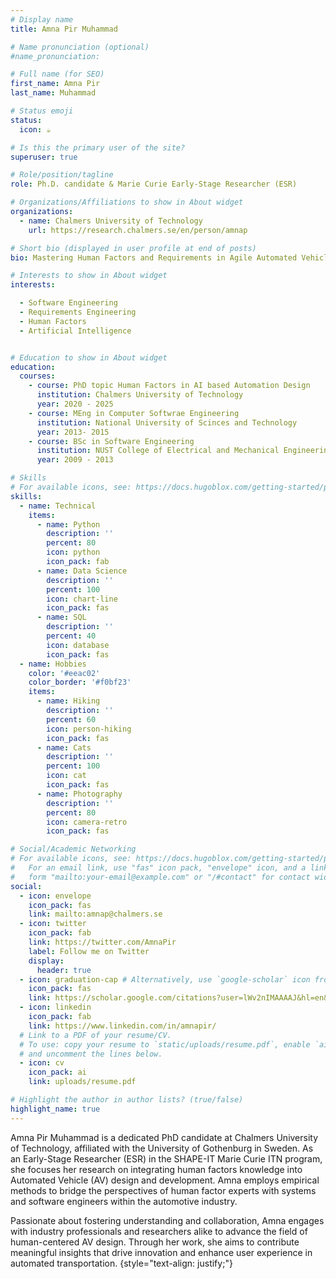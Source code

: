 ```yaml
---
# Display name
title: Amna Pir Muhammad

# Name pronunciation (optional)
#name_pronunciation: 

# Full name (for SEO)
first_name: Amna Pir
last_name: Muhammad

# Status emoji
status:
  icon: ☕️

# Is this the primary user of the site?
superuser: true

# Role/position/tagline
role: Ph.D. candidate & Marie Curie Early-Stage Researcher (ESR)

# Organizations/Affiliations to show in About widget
organizations:
  - name: Chalmers University of Technology
    url: https://research.chalmers.se/en/person/amnap

# Short bio (displayed in user profile at end of posts)
bio: Mastering Human Factors and Requirements in Agile Automated Vehicle Development

# Interests to show in About widget
interests:

  - Software Engineering 
  - Requirements Engineering
  - Human Factors
  - Artificial Intelligence


# Education to show in About widget
education:
  courses:
    - course: PhD topic Human Factors in AI based Automation Design 
      institution: Chalmers University of Technology
      year: 2020 - 2025
    - course: MEng in Computer Softwrae Engineering 
      institution: National University of Scinces and Technology
      year: 2013- 2015
    - course: BSc in Software Engineering
      institution: NUST College of Electrical and Mechanical Engineering
      year: 2009 - 2013

# Skills
# For available icons, see: https://docs.hugoblox.com/getting-started/page-builder/#icons
skills:
  - name: Technical
    items:
      - name: Python
        description: ''
        percent: 80
        icon: python
        icon_pack: fab
      - name: Data Science
        description: ''
        percent: 100
        icon: chart-line
        icon_pack: fas
      - name: SQL
        description: ''
        percent: 40
        icon: database
        icon_pack: fas
  - name: Hobbies
    color: '#eeac02'
    color_border: '#f0bf23'
    items:
      - name: Hiking
        description: ''
        percent: 60
        icon: person-hiking
        icon_pack: fas
      - name: Cats
        description: ''
        percent: 100
        icon: cat
        icon_pack: fas
      - name: Photography
        description: ''
        percent: 80
        icon: camera-retro
        icon_pack: fas

# Social/Academic Networking
# For available icons, see: https://docs.hugoblox.com/getting-started/page-builder/#icons
#   For an email link, use "fas" icon pack, "envelope" icon, and a link in the
#   form "mailto:your-email@example.com" or "/#contact" for contact widget.
social:
  - icon: envelope
    icon_pack: fas
    link: mailto:amnap@chalmers.se
  - icon: twitter
    icon_pack: fab
    link: https://twitter.com/AmnaPir
    label: Follow me on Twitter
    display:
      header: true
  - icon: graduation-cap # Alternatively, use `google-scholar` icon from `ai` icon pack
    icon_pack: fas
    link: https://scholar.google.com/citations?user=lWv2nIMAAAAJ&hl=en&oi=ao
  - icon: linkedin
    icon_pack: fab
    link: https://www.linkedin.com/in/amnapir/
  # Link to a PDF of your resume/CV.
  # To use: copy your resume to `static/uploads/resume.pdf`, enable `ai` icons in `params.yaml`,
  # and uncomment the lines below.
  - icon: cv
    icon_pack: ai
    link: uploads/resume.pdf

# Highlight the author in author lists? (true/false)
highlight_name: true
---
```


Amna Pir Muhammad is a dedicated PhD candidate at Chalmers University of Technology, affiliated with the University of Gothenburg in Sweden. As an Early-Stage Researcher (ESR) in the SHAPE-IT Marie Curie ITN program, she focuses her research on integrating human factors knowledge into Automated Vehicle (AV) design and development. Amna employs empirical methods to bridge the perspectives of human factor experts with systems and software engineers within the automotive industry.

Passionate about fostering understanding and collaboration, Amna engages with industry professionals and researchers alike to advance the field of human-centered AV design. Through her work, she aims to contribute meaningful insights that drive innovation and enhance user experience in automated transportation. 
{style="text-align: justify;"}

